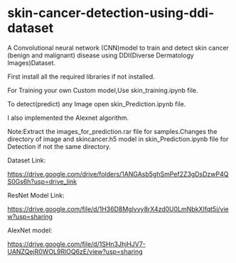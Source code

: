 # skin-cancer-detection-using-ddi-dataset
A Convolutional neural network (CNN)model to train and detect skin cancer (benign and malignant) disease using DDI(Diverse Dermatology Images)Dataset.

First install all the required libraries if not installed.

For Training your own Custom model,Use skin_training.ipynb file.

To detect(predict) any Image open skin_Prediction.ipynb file.

I also implemented the Alexnet algorithm.

Note:Extract the images_for_prediction.rar file for samples.Changes the directory of image and skincancer.h5 model in skin_Prediction.ipynb file for Detection if not the same directory.

Dataset Link:

https://drive.google.com/drive/folders/1ANGAsb5ghSmPef2Z3gDsDzwP4QS0Gs6h?usp=drive_link

ResNet Model Link:

https://drive.google.com/file/d/1H36D8Mglvvy8rX4zd0U0LmNbkXIfqt5i/view?usp=sharing

AlexNet model:

https://drive.google.com/file/d/1SHn3JhjHJV7-UANZQejR0WOL9RlOQ6zE/view?usp=sharing
